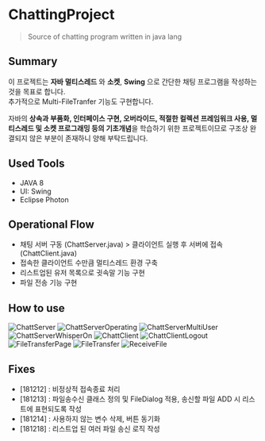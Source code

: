 # ChattingProject
> Source of chatting program written in java lang

## Summary

이 프로젝트는 **자바 멀티스레드** 와 **소켓**, **Swing** 으로 간단한 채팅 프로그램을 작성하는 것을 목표로 합니다.<br>
추가적으로 Multi-FileTranfer 기능도 구현합니다.<br/>

자바의 **상속과 부품화, 인터페이스 구현, 오버라이드, 적절한 컬렉션 프레임워크 사용, 멀티스레드 및 소켓 프로그래밍 등의 기초개념**을 학습하기 위한 프로젝트이므로 구조상 완결되지 않은 부분이 존재하니 양해 부탁드립니다.

## Used Tools

- JAVA 8
- UI: Swing
- Eclipse Photon

## Operational Flow

- 채팅 서버 구동 (ChattServer.java) > 클라이언트 실행 후 서버에 접속 (ChattClient.java)
- 접속한 클라이언트 수만큼 멀티스레드 환경 구축
- 리스트업된 유저 목록으로 귓속말 기능 구현
- 파일 전송 기능 구현

## How to use

![ChattServer](https://github.com/daesungRa/ChattingProject/blob/master/content/ChattServer.png)
![ChattServerOperating](https://github.com/daesungRa/ChattingProject/blob/master/content/ChattServerOperating.png)
![ChattServerMultiUser](https://github.com/daesungRa/ChattingProject/blob/master/content/ChattServerMultiUser.png)
![ChattServerWhisperOn](https://github.com/daesungRa/ChattingProject/blob/master/content/ChattServerWhisperOn.png)
![ChattClient](https://github.com/daesungRa/ChattingProject/blob/master/content/ChattClient.png)
![ChattClientLogout](https://github.com/daesungRa/ChattingProject/blob/master/content/ChattClientLogout.png)
![FileTransferPage](https://github.com/daesungRa/ChattingProject/blob/master/content/FIleTransferPage.png)
![FileTransfer](https://github.com/daesungRa/ChattingProject/blob/master/content/FileTransfer.png)
![ReceiveFile](https://github.com/daesungRa/ChattingProject/blob/master/content/ReceiveFile.png)

## Fixes
- [181212] : 비정상적 접속종료 처리
- [181213] : 파일송수신 클래스 정의 및 FileDialog 적용, 송신할 파일 ADD 시 리스트에 표현되도록 작성
- [181214] : 사용하지 않는 변수 삭제, 버튼 동기화
- [181218] : 리스트업 된 여러 파일 송신 로직 작성

